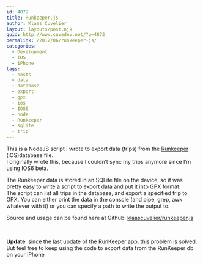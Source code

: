 ```yaml
---
id: 4872
title: Runkeeper.js
author: Klaas Cuvelier
layout: layouts/post.njk
guid: http://www.cuvedev.net/?p=4872
permalink: /2012/06/runkeeper-js/
categories:
  - Development
  - IOS
  - iPhone
tags:
  - posts
  - data
  - database
  - export
  - gpx
  - ios
  - IOS6
  - node
  - Runkeeper
  - sqlite
  - trip
---
```


This is a NodeJS script I wrote to export data (trips) from the <a title="Runkeeper" href="http://www.runkeeper.com/" target="_blank">Runkeeper</a> (iOS)database file.  
I originally wrote this, because I couldn&#8217;t sync my trips anymore since I&#8217;m using IOS6 beta.

The Runkeeper data is stored in an SQLite file on the device, so it was pretty easy to write a script to export data and put it into <a title="GPX" href="http://www.topografix.com/gpx.asp" target="_blank">GPX</a> format.  
The script can list all trips in the database, and export a specified trip to GPX. You can either print the data in the console (and pipe, grep, awk whatever with it) or you can specify a path to write the output to.

Source and usage can be found here at Github: <a title="klaascuvelier/runkeeper.js" href="https://github.com/klaascuvelier/runkeeper.js" target="_blank">klaascuvelier/runkeeper.js</a>

&nbsp;

**Update**: since the last update of the RunKeeper app, this problem is solved.  
But feel free to keep using the code to export data from the RunKeeper db on your iPhone

